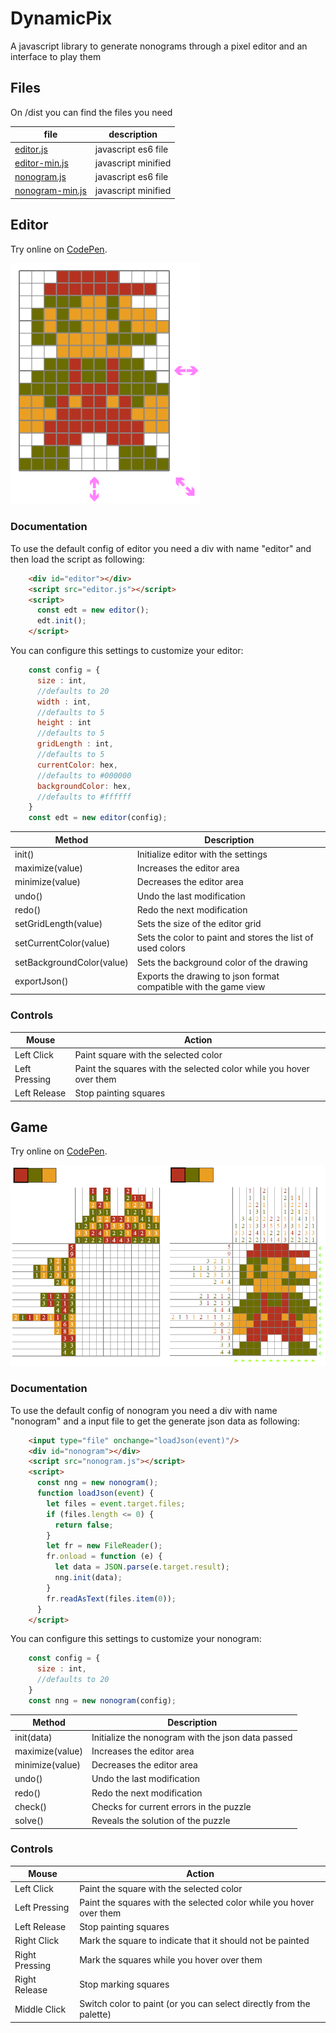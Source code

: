 # DynamicPix
A javascript library to generate nonograms through a pixel editor and an interface to play them

## Files

On /dist you can find the files you need

| file | description  |
|--|--|
| [editor.js](https://cdn.jsdelivr.net/gh/kazluBR/DynamicPix/dist/editor.js) | javascript es6 file |
| [editor-min.js](https://cdn.jsdelivr.net/gh/kazluBR/DynamicPix/dist/editor-min.js) | javascript minified |
| [nonogram.js](https://cdn.jsdelivr.net/gh/kazluBR/DynamicPix/dist/nonogram.js) | javascript es6 file |
| [nonogram-min.js](https://cdn.jsdelivr.net/gh/kazluBR/DynamicPix/dist/nonogram-min.js) | javascript minified |

## Editor
Try online on [CodePen](https://codepen.io/kazluBR/full/WNpvEJz).

![alt text](/docs/editor_view.png)

### Documentation
To use the default config of editor you need a div with name "editor" and then load the script as following:

```html
    <div id="editor"></div>
    <script src="editor.js"></script>
    <script>
      const edt = new editor();
	  edt.init();
    </script>
```

You can configure this settings to customize your editor:

```javascript
    const config = {
      size : int,
      //defaults to 20
      width : int, 
      //defaults to 5
      height : int 
      //defaults to 5
      gridLength : int, 
      //defaults to 5
      currentColor: hex, 
      //defaults to #000000
      backgroundColor: hex, 
      //defaults to #ffffff
    }
    const edt = new editor(config);
```

| Method | Description |
| - | - |
| init() | Initialize editor with the settings |
| maximize(value) | Increases the editor area |
| minimize(value) | Decreases the editor area |
| undo() | Undo the last modification |
| redo() | Redo the next modification |
| setGridLength(value) | Sets the size of the editor grid |
| setCurrentColor(value) | Sets the color to paint and stores the list of used colors |
| setBackgroundColor(value) | Sets the background color of the drawing |
| exportJson() | Exports the drawing to json format compatible with the game view |

### Controls
| Mouse | Action |
| - | - |
| Left Click | Paint square with the selected color |
| Left Pressing | Paint the squares with the selected color while you hover over them |
| Left Release | Stop painting squares |

## Game
Try online on [CodePen](https://codepen.io/kazluBR/full/pJqrgY).

![alt text](/docs/game_view.png)

### Documentation
To use the default config of nonogram you need a div with name "nonogram" and a input file to get the generate json data as following:

```html
    <input type="file" onchange="loadJson(event)"/>
    <div id="nonogram"></div>
    <script src="nonogram.js"></script>
    <script>
      const nng = new nonogram();
      function loadJson(event) {
        let files = event.target.files;
        if (files.length <= 0) {
          return false;
        }
        let fr = new FileReader();
        fr.onload = function (e) {
          let data = JSON.parse(e.target.result);
          nng.init(data);
        }
        fr.readAsText(files.item(0));
      }
    </script>
```

You can configure this settings to customize your nonogram:

```javascript
    const config = {
      size : int,
      //defaults to 20
    }
    const nng = new nonogram(config);
```

| Method | Description |
| - | - |
| init(data) | Initialize the nonogram with the json data passed |
| maximize(value) | Increases the editor area |
| minimize(value) | Decreases the editor area |
| undo() | Undo the last modification |
| redo() | Redo the next modification |
| check() | Checks for current errors in the puzzle |
| solve() | Reveals the solution of the puzzle |

### Controls
| Mouse | Action |
| - | - |
| Left Click | Paint the square with the selected color |
| Left Pressing | Paint the squares with the selected color while you hover over them |
| Left Release | Stop painting squares |
| Right Click | Mark the square to indicate that it should not be painted  |
| Right Pressing | Mark the squares while you hover over them |
| Right Release | Stop marking squares |
| Middle Click | Switch color to paint (or you can select directly from the palette) |